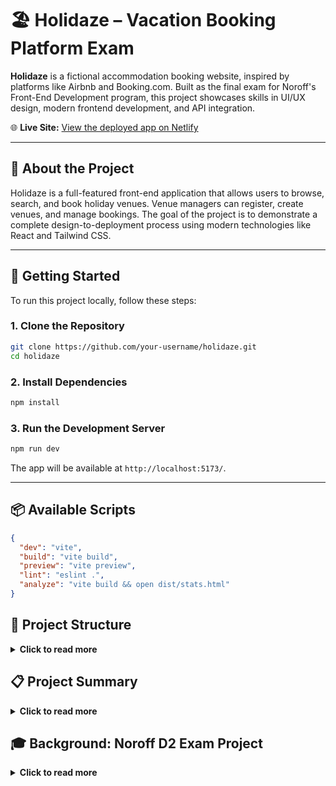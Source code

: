 # 🏖️ Holidaze – Vacation Booking Platform Exam



**Holidaze** is a fictional accommodation booking website, inspired by platforms like Airbnb and Booking.com. Built as the final exam for Noroff's Front-End Development program, this project showcases skills in UI/UX design, modern frontend development, and API integration.

🌐 **Live Site:** [View the deployed app on Netlify](https://flourishing-brigadeiros-fad739.netlify.app/)

---

## 📖 About the Project

Holidaze is a full-featured front-end application that allows users to browse, search, and book holiday venues. Venue managers can register, create venues, and manage bookings. The goal of the project is to demonstrate a complete design-to-deployment process using modern technologies like React and Tailwind CSS.

---

## 🚀 Getting Started

To run this project locally, follow these steps:

### 1. Clone the Repository

```bash
git clone https://github.com/your-username/holidaze.git
cd holidaze
```

### 2. Install Dependencies

```bash
npm install
```

### 3. Run the Development Server

```bash
npm run dev
```

The app will be available at `http://localhost:5173/`.

---

## 📦 Available Scripts

```json
{
  "dev": "vite",
  "build": "vite build",
  "preview": "vite preview",
  "lint": "eslint .",
  "analyze": "vite build && open dist/stats.html"
}
```


## 📁 Project Structure
<details>
  <summary><strong>Click to read more</strong></summary>

```bash
HOLIDAZE/
├── .vscode/                # VS Code editor settings
├── dist/                   # Production build output (generated by Vite)
├── public/                 # Static assets available directly at root
│   ├── images/             # Images used throughout the app
│   ├── video/              # Video files
│   ├── favicon.ico         # Browser favicon
│   └── vite.svg            # Vite logo
├── src/                    # Source code for the React application
├── .env                    # Environment variables (should not be committed)
├── .eslintignore           # Files ignored by ESLint
├── .gitignore              # Files/folders ignored by Git
├── .stylelintignore        # Files ignored by Stylelint
├── eslint.config.js        # ESLint configuration
├── index.html              # Main HTML file that loads the app
├── netlify.toml            # Netlify deployment configuration
├── package.json            # Project metadata, dependencies, and scripts
├── package-lock.json       # Dependency lockfile
├── postcss.config.mjs      # PostCSS configuration for Tailwind
├── tailwind.config.js      # Tailwind CSS setup
├── vite.config.js          # Vite configuration
└── README.md               # This file
├── src/
│   ├── components/             # Structured and reusable UI logic
│   │   ├── constants/          # Static configurations and validation logic
│   │   │   ├── api.js                         # Base API configuration
│   │   │   ├── NewVenueValidationConfig.js    # Validation rules for new venue form
│   │   │   └── VenueFormConfig.js             # Configuration for venue form fields
│   │   ├── context/            # React Context for app-wide state
│   │   │   └── FavoritesContext.jsx           # Context for managing favorite venues
│   │   ├── footer/             # Footer layout component
│   │   │   └── Footer.jsx                     # Global footer for the website
│   │  ├── src/
│   ├── components/             # Structured and reusable UI logic
│   │   ├── constants/          # Static configurations and validation logic
│   │   │   ├── api.js                         # Base API configuration
│   │   │   ├── NewVenueValidationConfig.js    # Validation rules for new venue form
│   │   │   └── VenueFormConfig.js             # Configuration for venue form fields
│   │   ├── context/            # React Context for app-wide state
│   │   │   └── FavoritesContext.jsx           # Context for managing favorite venues
│   │   ├── footer/             # Footer layout component
│   │   │   └── Footer.jsx                     # Global footer for the website
│   │   │   ├── home/                       # Homepage-specific UI components
│   │   │   ├── hero/                   # Hero section with responsive layout
│   │   │   │   ├── desctop/            # Desktop view
│   │   │   │   │   ├── HeroDesctop.jsx         # Main desktop hero component
│   │   │   │   │   └── SearchBox.jsx           # Search input component
│   │   │   │   └── mobile/             # Mobile view
│   │   │   │       └── HeroMobile.jsx          # Hero section optimized for mobile
│   │   │   └── sections/              # Sections featured on the homepage
│   │   │       ├── ExperienceCard/
│   │   │       │   ├── ExperienceCard.jsx              # Card component for showcasing an experience
│   │   │       │   └── FeaturedExperiencesSection.jsx  # Section container for experience cards
│   │   │       ├── MostPopular/
│   │   │       │   └── Destinations.jsx                # Popular destinations display
│   │   │       └── WhyHolidaze/
│   │   │           ├── WhyHolidazeFeatures.jsx         # Highlighted features of the platform
│   │   │           └── WhyHolidazeSection.jsx          # Section wrapper or layout
│   │   ├── navigation/                 # Main site navigation components
│   │   │   ├── desktop/                # Desktop menu components
│   │   │   │   ├── DashboardDesctopMeny.jsx   # Dashboard menu for desktop users
│   │   │   │   └── MainDesctopMeny.jsx        # Primary navigation menu for desktop
│   │   │   └── mobile/                 # Mobile navigation components
│   │   │       ├── DashboardMobileMenu.jsx    # Dashboard menu for mobile users
│   │   │       └── MainMobileMenu.jsx         # Primary navigation menu for mobile
 │   │   ├── profile/                    # User profile-related components
│   │   │   ├── desktop/                # Desktop-specific pages and dashboards
│   │   │   │   ├── AddVenuePage.jsx
│   │   │   │   ├── MyBookingsDashboardDesktop.jsx
│   │   │   │   ├── MyVenuesDashboardDesktop.jsx
│   │   │   │   └── ProfileSettings.jsx
│   │   │   ├── mobile/                 # Mobile-specific profile/dashboard components
│   │   │   │   ├── DashboardInfoSection.jsx
│   │   │   │   ├── ListNewVenue.jsx
│   │   │   │   ├── MyBookingsDashboard.jsx
│   │   │   │   ├── MyVenuesDashboard.jsx
│   │   │   │   └── ProfileSettings.jsx
│   │   │   └── shared/                 # Shared components used across views
│   │   │       ├── ActiveVenueCard.jsx
│   │   │       ├── EditVenueModal.jsx
│   │   │       ├── ProfileChart.jsx
│   │   │       ├── ProfileHeader.jsx
│   │   │       ├── ProfileUserSearch.jsx
│   │   │       └── VenueCard.jsx
│   │   ├── ui/                          # General-purpose UI components
│   │   │   ├── buttons/                 # Various action buttons throughout the app
│   │   │   │   ├── AppButton.jsx
│   │   │   │   ├── BookingBackButton.jsx
│   │   │   │   ├── BookingBarButton.jsx
│   │   │   │   ├── BookingNextButton.jsx
│   │   │   │   ├── CalendarIconButton.jsx
│   │   │   │   ├── DeleteVenueButton.jsx
│   │   │   │   ├── EditDatesButton.jsx
│   │   │   │   ├── EditVenueButton.jsx
│   │   │   │   ├── FavoriteButton.jsx
│   │   │   │   ├── LoadMoreVenuesButton.jsx
│   │   │   │   ├── MobileCloseButton.jsx
│   │   │   │   ├── RefreshVenuesButton.jsx
│   │   │   │   ├── ScrollToTopButton.jsx
│   │   │   │   ├── Toggle.jsx
│   │   │   │   └── VenueCategoryBar.jsx
│   │   │   ├── calender/                # Custom date picker component
│   │   │   │   └── DateRangePicker.jsx
│   │   │   ├── Chart/                   # Data visualization component(s)
│   │   │   │   └── LineChart.jsx
│   │   │   ├── popup/                   # Modal and popup messages
│   │   │   │   ├── AlertPopup.jsx
│   │   │   │   ├── BookingCancelledPopup.jsx
│   │   │   │   ├── BookingSuccessPopup.jsx
│   │   │   │   ├── BottomSheet.jsx
│   │   │   │   ├── DeleteConfirmPopup.jsx
│   │   │   │   ├── LoginPromptPopup.jsx
│   │   │   │   ├── LoginToViewProfilePopup.jsx
│   │   │   │   └── OrderCancelledPopup.jsx    
│   │   ├── ui/                          # General-purpose UI components
│   │   │   ├── buttons/                 # Various action buttons throughout the app
│   │   │   │   ├── AppButton.jsx
│   │   │   │   ├── BookingBackButton.jsx
│   │   │   │   ├── BookingBarButton.jsx
│   │   │   │   ├── BookingNextButton.jsx
│   │   │   │   ├── CalendarIconButton.jsx
│   │   │   │   ├── DeleteVenueButton.jsx
│   │   │   │   ├── EditDatesButton.jsx
│   │   │   │   ├── EditVenueButton.jsx
│   │   │   │   ├── FavoriteButton.jsx
│   │   │   │   ├── LoadMoreVenuesButton.jsx
│   │   │   │   ├── MobileCloseButton.jsx
│   │   │   │   ├── RefreshVenuesButton.jsx
│   │   │   │   ├── ScrollToTopButton.jsx
│   │   │   │   ├── Toggle.jsx
│   │   │   │   └── VenueCategoryBar.jsx
│   │   │   ├── calender/                # Custom date picker component
│   │   │   │   └── DateRangePicker.jsx
│   │   │   ├── Chart/                   # Data visualization component(s)
│   │   │   │   └── LineChart.jsx
│   │   │   ├── popup/                   # Modal and popup messages
│   │   │   │   ├── AlertPopup.jsx
│   │   │   │   ├── BookingCancelledPopup.jsx
│   │   │   │   ├── BookingSuccessPopup.jsx
│   │   │   │   ├── BottomSheet.jsx
│   │   │   │   ├── DeleteConfirmPopup.jsx
│   │   │   │   ├── LoginPromptPopup.jsx
│   │   │   │   ├── LoginToViewProfilePopup.jsx
│   │   │   │   └── OrderCancelledPopup.jsx
│   │   │   ├── styles/                  # Style-related components and global overrides
│   │   │   │   ├── BookingBadge.jsx     # Badge component used in booking views
│   │   │   │   └── icons.css            # Custom icon styles used across the app
│   │   │   ├── Logo.jsx                 # App logo component
│   │   │   ├── RatingStars.jsx          # Visual star rating component
│   │   │   └── SVGStar.jsx              # SVG version of a rating star
│   │   ├── User-profiles/              # Components for displaying other users' public profiles
│   │   │   ├── UserProfileHeader.jsx        # Header with profile name/image/details
│   │   │   ├── UserProfileLink.jsx          # Link component to navigate to user profiles
│   │   │   └── VenueCardCompact.jsx         # Compact version of a venue card used in profiles
│   │   ├── venue/                      # Components related to venue listings and details
│   │   │   ├── allvenues/              # Components showing all venues
│   │   │   │   ├── AllVenueCard.jsx          # Card view for a venue in list/grid
│   │   │   │   └── VenueSearchSlide.jsx      # Horizontal sliding list of venues
│   │   │   └── venuedetail/            # Components for single venue pages
│   │   │       ├── Booking.jsx
│   │   │       ├── BookingBar.jsx
│   │   │       ├── CalendarModal.jsx
│   │   │       ├── ImageCarousel.jsx
│   │   │       ├── StatsIcons.jsx
│   │   │       ├── VenueDescription.jsx
│   │   │       ├── VenueInfo.jsx
│   │   │       ├── VenueMetaSection.jsx
│   │   │       └── VenueSkeleton.jsx
│   │   ├── Layout.jsx                 # Page wrapper that includes shared layout (e.g., header/footer)
│   ├── hooks/                        # Custom React hooks used throughout the application
│   │   ├── api/                      # Data fetching and API-related logic
│   │   │   ├── useAllVenues.js
│   │   │   ├── useBookings.js
│   │   │   ├── useProfileData.js
│   │   │   ├── useProfileDetail.js
│   │   │   ├── useProfileSettings.js
│   │   │   ├── useSearch.js
│   │   │   ├── useVenueDetail.js
│   │   │   └── useVenues.js
│   │   ├── auth/                     # Authentication state and logic
│   │   │   ├── useAuthErrorMessage.js
│   │   │   └── useAuthUser.js
│   │   ├── data/                     # Data formatting, transformation, or derived state
│   │   │   └── useBookingRanges.js
│   │   ├── filter/                   # Venue filtering and search refinement
│   │   │   └── useVenueFilter.js
│   │   ├── forms/                    # Form state management and validation logic
│   │   │   ├── useBookingForm.js
│   │   │   ├── useForm.js
│   │   │   ├── useHomeSearch.js
│   │   │   ├── useNewVenueValidation.js
│   │   │   ├── useStepValidation.js
│   │   │   └── useVenueForm.js
│   │   └── utills/                   # Utility hooks
│   │       ├── useSingleVenueModals.js
│   │       └── useWindowSize.js
│   ├── pages/                        # Page-level route components (used by React Router)
│   │   ├── AllVenues.jsx             # Displays all available venues
│   │   ├── Favorites.jsx             # List of favorited venues
│   │   ├── Home.jsx                  # Landing/homepage
│   │   ├── Login.jsx                 # Login form and auth logic
│   │   ├── Profile.jsx               # Main user profile/dashboard
│   │   ├── ProfileDetail.jsx         # Public profile view for other users
│   │   ├── Register.jsx              # User registration form
│   │   ├── SearchResults.jsx         # Results view for searches
│   │   └── VenueDetail.jsx           # Single venue detail page
│   ├── services/                     # External service logic (e.g. API calls)
│   │   ├── authService.js            # Authentication and user session logic
│   │   └── tokenService.js           # Token storage and management
├── .env
├── .eslintignore
├── .gitignore
├── .stylelintignore
├── eslint.config.js
├── index.html
├── netlify.toml
├── package.json
├── package-lock.json
├── postcss.config.mjs
├── tailwind.config.js
├── vite.config.js
└── README.md
```
</details>

## 📋 Project Summary
<details>
  <summary><strong>Click to read more</strong></summary>

Holidaze is a web application inspired by Airbnb, allowing users to book accommodations, publish venues, and manage hotel listings. 

One of the key features I focused on was the **dashboard menu** – a navigation experience aimed at making the platform easier to use. It is simple, structured, and provides intuitive options tailored for a booking site. There are two versions of the dashboard menu: one for desktop and one for mobile, each with unique designs.

Users can **toggle between regular user and Venue Manager mode**. As a Venue Manager, additional options are unlocked, such as posting new venues, viewing bookings, and managing current listings. It's also possible to cancel bookings (as required by the API, cancellation must include a reason).

I extended the default API metadata, which only included 3–4 fields, to enrich the venue information and provide a better user experience. 

**Ratings** are available visually in the UI, although the API does not support rating other venues – only your own. I found this limitation odd but included star visuals to maintain good UI consistency.

The app includes a **search feature** where users can find both profiles and venues. Some searches require the user to be logged in.

I also created a full **hi-fidelity design in Figma** as part of the planning and design process.

Some files became long due to the complexity of the logic, and a few minor visual issues remain due to limited time.

### 🧪 Performance & Testing

I’ve run **Lighthouse reports** from Google Chrome and used **bundle analyzers** to reduce file sizes and optimize the build.

### ✅ User Stories Implemented

_(See assignment for full details – all user types and key features were included in the implementation.)_

### 📋 Exam Brief Summary

Holidaze is a fictional accommodation booking service. Students were tasked with creating a brand new front-end for the platform using official API documentation. The product needed to cover two key areas:

- A **customer-facing** site where users can search and book venues  
- An **admin-facing** interface where Venue Managers can create, update, and manage venues and bookings

---
</details>


## 🎓 Background: Noroff D2 Exam Project
<details>
  <summary><strong>Click to read more</strong></summary>

This project was developed as part of Noroff's second-year Front-End Development final exam.

### ✅ Learning Outcomes

- Plan and build a web application from scratch
- Use modern UI libraries and frameworks
- Implement and style responsive user interfaces
- Work with APIs for real-time data
- Deploy and test using modern tools

### 🧰 Tools & Tech

- **Framework:** React
- **Styling:** Tailwind CSS, Styled Components
- **State Management:** React Context / Hooks
- **Routing:** React Router DOM
- **Hosting:** Netlify
- **Design:** Figma
- **Planning:** Trello or GitHub Projects

### 👤 Roles

- **Visitor:** Can browse and view venues
- **Customer:** Can register, book, and manage profile
- **Venue Manager:** Can register, manage venues and bookings

---

### 👥 Roles & User Stories

**Visitor**  
- Can view and search for venues  
- Can view venue details  
- Can register as customer or venue manager  

**Customer**  
- Can log in/out  
- Can book a venue  
- Can view and manage their bookings  
- Can update avatar/profile picture  

**Venue Manager**  
- Can create/edit/delete venues  
- Can view bookings on their venues  
- Can update avatar/profile picture  


### 🚦 Submission Requirements

- GitHub repo with committed code  
- Gantt chart (roadmap view)  
- Kanban board with detailed task breakdown  
- Style guide (Figma)  
- Figma wireframes/prototype (desktop + mobile)  
- Deployed app (Netlify or GitHub Pages)  
- Comprehensive README.md  
- Lighthouse and bundle analyzer reports  
- Manual testing of all user stories
</details>